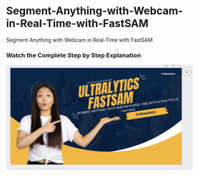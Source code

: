 # Segment-Anything-with-Webcam-in-Real-Time-with-FastSAM
Segment Anything with Webcam in Real-Time with FastSAM




### Watch the Complete Step by Step Explanation

[![Watch the video](https://github.com/noorkhokhar99/Segment-Anything-with-Webcam-in-Real-Time-with-FastSAM/blob/main/Screenshot%202023-11-17%20at%2010.13.35%20PM.png)](https://youtu.be/CjutZP8lWSE)
